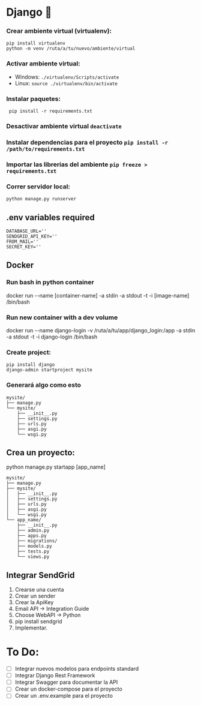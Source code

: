 # Django :snake:
### Crear ambiente virtual (virtualenv):
    pip install virtualenv
    python -m venv /ruta/a/tu/nuevo/ambiente/virtual
### Activar ambiente virtual:
- Windows: `./virtualenv/Scripts/activate`
- Linux: `source ./virtualenv/bin/activate`
### Instalar paquetes:
``` pip install -r requirements.txt```
### Desactivar ambiente virtual ```deactivate```

### Instalar dependencias para el proyecto `pip install -r /path/to/requirements.txt`
### Importar las librerias del ambiente ```pip freeze > requirements.txt``` 
### Correr servidor local: 
    python manage.py runserver

## .env variables required
```
DATABASE_URL=''
SENDGRID_API_KEY=''
FROM_MAIL=''
SECRET_KEY=''
```
## Docker
### Run bash in python container
 docker run --name [container-name] -a stdin -a stdout -t -i [image-name] /bin/bash

 ### Run new container with a dev volume
 docker run --name django-login -v /ruta/a/tu/app/django_login:/app -a stdin -a stdout -t -i django-login /bin/bash
    
### Create project: 
    pip install django
    django-admin startproject mysite

### Generará algo como esto
```
mysite/
├── manage.py
└── mysite/
    ├── __init__.py
    ├── settings.py
    ├── urls.py
    ├── asgi.py
    └── wsgi.py
```


## Crea un proyecto:
python manage.py startapp [app_name]
```
mysite/
├── manage.py
├── mysite/
│   ├── __init__.py
│   ├── settings.py
│   ├── urls.py
│   ├── asgi.py
│   └── wsgi.py
└── app_name/
    ├── __init__.py
    ├── admin.py
    ├── apps.py
    ├── migrations/
    ├── models.py
    ├── tests.py
    └── views.py
```

## Integrar SendGrid
1. Crearse una cuenta
2. Crear un sender
3. Crear la ApiKey
4. Email API -> Integration Guide
5. Choose WebAPI -> Python
6. pip install sendgrid
7. Implementar.

# To Do:
- [ ] Integrar nuevos modelos para endpoints standard
- [ ] Integrar Django Rest Framework
- [ ] Integrar Swagger para documentar la API
- [ ] Crear un docker-compose para el proyecto
- [ ] Crear un .env.example para el proyecto